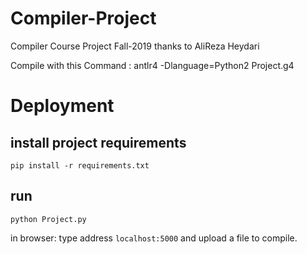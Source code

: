 # Compiler-Project
Compiler Course Project Fall-2019
thanks to AliReza Heydari


Compile with this Command : antlr4 -Dlanguage=Python2 Project.g4



# Deployment
## install project requirements
```pip install -r requirements.txt```

## run
```python Project.py```

in browser:
type address ```localhost:5000``` and upload a file to compile.
